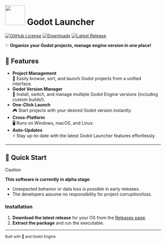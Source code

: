 # <img src="/assets/icons/app/godot-launcher.png" width="64"> Godot Launcher

[![GitHub License](https://img.shields.io/github/license/diiiaz/godot-launcher?color=blue)](LICENSE)
[![Downloads](https://img.shields.io/github/downloads/diiiaz/godot-launcher/total?color=green)](https://github.com/diiiaz/godot-launcher/releases)
[![Latest Release](https://img.shields.io/github/v/release/diiiaz/godot-launcher?label=latest%20release)](https://github.com/diiiaz/godot-launcher/releases)

✨ **Organize your Godot projects, manage engine version in one place!**

## 🌟 Features

- **Project Management**  
  📂 Easily browse, sort, and launch Godot projects from a unified interface.  
- **Godot Version Manager**  
  🔄 Install, switch, and manage multiple Godot Engine versions (including custom builds!).  
- **One-Click Launch**  
  🎮 Start projects with your desired Godot version instantly.  
- **Cross-Platform**  
  🖥️ Runs on Windows, macOS, and Linux.  
- **Auto-Updates**  
  ⚡ Stay up-to-date with the latest Godot Launcher features effortlessly.

---

## 🚀 Quick Start

> [!CAUTION]
>**This software is currently in alpha stage**: 
>- Unexpected behavior or data loss *is possible* in early releases.
>- The developers assume no responsibility for project corruption/loss.

### Installation
1. **Download the latest release** for your OS from the [Releases page](https://github.com/diiiaz/godot-launcher/releases).  
2. **Extract the package** and run the executable.  

---

<sub>Built with 💙 and Godot Engine.</sub>
